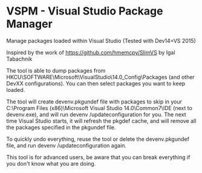 # VSPM - Visual Studio Package Manager
Manage packages loaded within Visual Studio (Tested with Dev14=VS 2015)

Inspired by the work of https://github.com/hmemcpy/SlimVS by Igal Tabachnik

The tool is able to dump packages from HKCU\SOFTWARE\Microsoft\VisualStudio\14.0_Config\Packages (and other DevXX configurations).
You can then select packages you want to keep loaded.

The tool will create devenv.pkgundef file with packages to skip in your C:\Program Files (x86)\Microsoft Visual Studio 14.0\Common7\IDE (next to devenv.exe), and will run devenv /updateconfiguration for you.
The next time Visual Studio starts, it will refresh the pkgdef cache, and will remove all the packages specified in the pkgundef file.

To quickly undo everything, reuse the tool or delete the devenv.pkgundef file, and run devenv /updateconfiguration again.

This tool is for advanced users, be aware that you can break everything if you don't know what you are doing. 


